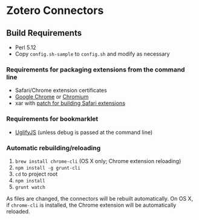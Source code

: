 # Zotero Connectors

## Build Requirements

* Perl 5.12
* Copy `config.sh-sample` to `config.sh` and modify as necessary

### Requirements for packaging extensions from the command line

* Safari/Chrome extension certificates
* [Google Chrome](https://www.google.com/intl/en/chrome/browser/) or [Chromium](http://www.chromium.org/)
* xar with [patch for building Safari extensions](https://code.google.com/p/xar/issues/detail?id=76)

### Requirements for bookmarklet

* [UglifyJS](https://github.com/mishoo/UglifyJS/) (unless debug is passed at the command line)

### Automatic rebuilding/reloading

1. `brew install chrome-cli` (OS X only; Chrome extension reloading)
1. `npm install -g grunt-cli`
1. `cd` to project root
1. `npm install`
1. `grunt watch`

As files are changed, the connectors will be rebuilt automatically. On OS X, if `chrome-cli` is installed, the Chrome extension will be automatically reloaded.